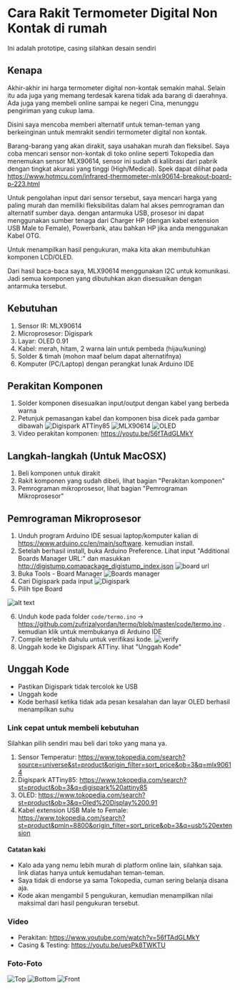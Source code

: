 # Cara Rakit Termometer Digital Non Kontak di rumah

Ini adalah prototipe, casing silahkan desain sendiri

## Kenapa
Akhir-akhir ini harga termometer digital non-kontak semakin mahal. Selain itu ada juga yang memang terdesak karena tidak ada barang di daerahnya. Ada juga yang membeli online sampai ke negeri Cina, menunggu pengiriman yang cukup lama.

Disini saya mencoba memberi alternatif untuk teman-teman yang berkeinginan untuk memrakit sendiri termometer digital non kontak.

Barang-barang yang akan dirakit, saya usahakan murah dan fleksibel.
Saya coba mencari sensor non-kontak di toko online seperti Tokopedia dan menemukan sensor MLX90614, sensor ini sudah di kalibrasi dari pabrik dengan tingkat akurasi yang tinggi (High/Medical).
Spek dapat dilihat pada https://www.hotmcu.com/infrared-thermometer-mlx90614-breakout-board-p-223.html

Untuk pengolahan input dari sensor tersebut, saya mencari harga yang paling murah dan memiliki fleksibilitas dalam hal akses pemrograman dan alternatif sumber daya. dengan antarmuka USB, prosesor ini dapat menggunakan sumber tenaga dari Charger HP (dengan kabel extension USB Male to Female), Powerbank, atau bahkan HP jika anda menggunakan Kabel OTG.

Untuk menampilkan hasil pengukuran, maka kita akan membutuhkan komponen LCD/OLED.

Dari hasil baca-baca saya, MLX90614 menggunakan I2C untuk komunikasi. Jadi semua komponen yang dibutuhkan akan disesuaikan dengan antarmuka tersebut.

## Kebutuhan
1. Sensor IR: MLX90614
2. Microprosesor: Digispark
3. Layar: OLED 0.91
4. Kabel: merah, hitam, 2 warna lain untuk pembeda (hijau/kuning)
5. Solder & timah (mohon maaf belum dapat alternatifnya)
6. Komputer (PC/Laptop) dengan perangkat lunak Arduino IDE

## Perakitan Komponen
1. Solder komponen disesuaikan input/output dengan kabel yang berbeda warna
2. Petunjuk pemasangan kabel dan komponen bisa dicek pada gambar dibawah
![Digispark ATTiny85](assets/digisparkattiny85.jpg)
![MLX90614](assets/mlx90614.jpg)
![OLED](assets/oled.jpg)
3. Video perakitan komponen: https://youtu.be/56fTAdGLMkY

## Langkah-langkah (Untuk MacOSX)
1. Beli komponen untuk dirakit
2. Rakit komponen yang sudah dibeli, lihat bagian "Perakitan komponen"
3. Pemrograman mikroprosesor, lihat bagian "Pemrograman Mikroprosesor"

## Pemrograman Mikroprosesor
1. Unduh program Arduino IDE sesuai laptop/komputer kalian di https://www.arduino.cc/en/main/software. kemudian install.
2. Setelah berhasil install, buka Arduino Preference. Lihat input "Additional Boards Manager URL:" dan masukkan http://digistump.comapackage_digistump_index.json
![board url](assets/boardurl.png)
3. Buka Tools - Board Manager
![Boards manager](assets/tools-boardsmanager.png)
4. Cari Digispark pada input
![Digispark](assets/digispark.png)
5. Pilih tipe Board

![alt text](assets/digisparkboard.png)

6. Unduh kode pada folder `code/termo.ino` -> https://github.com/zufrizalyordan/termo/blob/master/code/termo.ino . kemudian klik untuk membukanya di Arduino IDE
7. Compile terlebih dahulu untuk verifikasi kode. ![verify](assets/verify.png)
8. Unggah kode ke Digispark ATTiny. lihat "Unggah Kode"

## Unggah Kode
- Pastikan Digispark tidak tercolok ke USB
- Unggah kode
- Kode berhasil ketika tidak ada pesan kesalahan dan layar OLED berhasil menampilkan suhu

### Link cepat untuk membeli kebutuhan
Silahkan pilih sendiri mau beli dari toko yang mana ya.
1. Sensor Temperatur: https://www.tokopedia.com/search?source=universe&st=product&origin_filter=sort_price&ob=3&q=mlx90614
2. Digispark ATTiny85: https://www.tokopedia.com/search?st=product&ob=3&q=digispark%20attiny85
3. OLED: https://www.tokopedia.com/search?st=product&ob=3&q=Oled%20Display%200.91
4. Kabel extension USB Male to Female: https://www.tokopedia.com/search?st=product&pmin=8800&origin_filter=sort_price&ob=3&q=usb%20extension

#### Catatan kaki
- Kalo ada yang nemu lebih murah di platform online lain, silahkan saja. link diatas hanya untuk kemudahan teman-teman.
- Saya tidak di endorse ya sama Tokopedia, cuman sering belanja disana aja.
- Kode akan mengambil 5 pengukuran, kemudian menampilkan nilai maksimal dari hasil pengukuran tersebut.

### Video
- Perakitan: https://www.youtube.com/watch?v=56fTAdGLMkY
- Casing & Testing: https://youtu.be/uesPk8TWKTU

### Foto-Foto
![Top](assets/termo-top.jpg)
![Bottom](assets/termo-front.jpg)
![Front](assets/termo-bottom.jpg)
